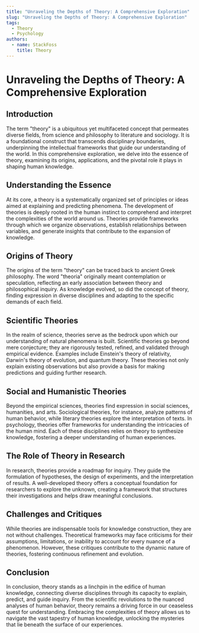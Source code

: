 ```yaml
---
title: "Unraveling the Depths of Theory: A Comprehensive Exploration"
slug: "Unraveling the Depths of Theory: A Comprehensive Exploration"
tags:
  - Theory
  - Psychology
authors:
  - name: StackFoss
    title: Theory
---
```

# Unraveling the Depths of Theory: A Comprehensive Exploration

## Introduction

The term "theory" is a ubiquitous yet multifaceted concept that permeates diverse fields, from science and philosophy to literature and sociology. It is a foundational construct that transcends disciplinary boundaries, underpinning the intellectual frameworks that guide our understanding of the world. In this comprehensive exploration, we delve into the essence of theory, examining its origins, applications, and the pivotal role it plays in shaping human knowledge.

## Understanding the Essence

At its core, a theory is a systematically organized set of principles or ideas aimed at explaining and predicting phenomena. The development of theories is deeply rooted in the human instinct to comprehend and interpret the complexities of the world around us. Theories provide frameworks through which we organize observations, establish relationships between variables, and generate insights that contribute to the expansion of knowledge.

## Origins of Theory

The origins of the term "theory" can be traced back to ancient Greek philosophy. The word "theoria" originally meant contemplation or speculation, reflecting an early association between theory and philosophical inquiry. As knowledge evolved, so did the concept of theory, finding expression in diverse disciplines and adapting to the specific demands of each field.

## Scientific Theories

In the realm of science, theories serve as the bedrock upon which our understanding of natural phenomena is built. Scientific theories go beyond mere conjecture; they are rigorously tested, refined, and validated through empirical evidence. Examples include Einstein's theory of relativity, Darwin's theory of evolution, and quantum theory. These theories not only explain existing observations but also provide a basis for making predictions and guiding further research.

## Social and Humanistic Theories

Beyond the empirical sciences, theories find expression in social sciences, humanities, and arts. Sociological theories, for instance, analyze patterns of human behavior, while literary theories explore the interpretation of texts. In psychology, theories offer frameworks for understanding the intricacies of the human mind. Each of these disciplines relies on theory to synthesize knowledge, fostering a deeper understanding of human experiences.

## The Role of Theory in Research

In research, theories provide a roadmap for inquiry. They guide the formulation of hypotheses, the design of experiments, and the interpretation of results. A well-developed theory offers a conceptual foundation for researchers to explore the unknown, creating a framework that structures their investigations and helps draw meaningful conclusions.

## Challenges and Critiques

While theories are indispensable tools for knowledge construction, they are not without challenges. Theoretical frameworks may face criticisms for their assumptions, limitations, or inability to account for every nuance of a phenomenon. However, these critiques contribute to the dynamic nature of theories, fostering continuous refinement and evolution.

## Conclusion

In conclusion, theory stands as a linchpin in the edifice of human knowledge, connecting diverse disciplines through its capacity to explain, predict, and guide inquiry. From the scientific revolutions to the nuanced analyses of human behavior, theory remains a driving force in our ceaseless quest for understanding. Embracing the complexities of theory allows us to navigate the vast tapestry of human knowledge, unlocking the mysteries that lie beneath the surface of our experiences.
